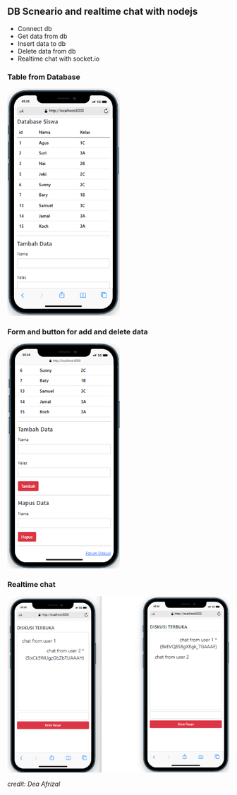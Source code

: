 ## DB Scneario and realtime chat with nodejs
- Connect db
- Get data from db
- Insert data to db
- Delete data from db
- Realtime chat with socket.io

### Table from Database 
![db1](./images/db1.png)

### Form and button for add and delete data
![db2](./images/db2.png)

### Realtime chat
![rc](./images/rc.png)

*credit: Dea Afrizal*